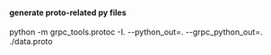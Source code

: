 <!--
 * @lanhuage: markdown
 * @Descripttion: 
 * @version: beta
 * @Author: xiaoshuyui
 * @Date: 2020-04-30 17:40:23
 * @LastEditors: xiaoshuyui
 * @LastEditTime: 2020-04-30 17:40:55
 -->
#### generate proto-related py files

python -m grpc_tools.protoc -I. --python_out=. --grpc_python_out=. ./data.proto